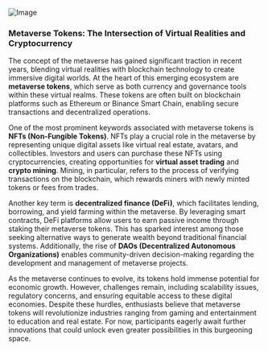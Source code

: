 
![Image](https://github.com/user-attachments/assets/31692037-0104-4703-abd1-696b6a7dd41b)
### Metaverse Tokens: The Intersection of Virtual Realities and Cryptocurrency

The concept of the metaverse has gained significant traction in recent years, blending virtual realities with blockchain technology to create immersive digital worlds. At the heart of this emerging ecosystem are **metaverse tokens**, which serve as both currency and governance tools within these virtual realms. These tokens are often built on blockchain platforms such as Ethereum or Binance Smart Chain, enabling secure transactions and decentralized operations.

One of the most prominent keywords associated with metaverse tokens is **NFTs (Non-Fungible Tokens)**. NFTs play a crucial role in the metaverse by representing unique digital assets like virtual real estate, avatars, and collectibles. Investors and users can purchase these NFTs using cryptocurrencies, creating opportunities for **virtual asset trading** and **crypto mining**. Mining, in particular, refers to the process of verifying transactions on the blockchain, which rewards miners with newly minted tokens or fees from trades.

Another key term is **decentralized finance (DeFi)**, which facilitates lending, borrowing, and yield farming within the metaverse. By leveraging smart contracts, DeFi platforms allow users to earn passive income through staking their metaverse tokens. This has sparked interest among those seeking alternative ways to generate wealth beyond traditional financial systems. Additionally, the rise of **DAOs (Decentralized Autonomous Organizations)** enables community-driven decision-making regarding the development and management of metaverse projects.

As the metaverse continues to evolve, its tokens hold immense potential for economic growth. However, challenges remain, including scalability issues, regulatory concerns, and ensuring equitable access to these digital economies. Despite these hurdles, enthusiasts believe that metaverse tokens will revolutionize industries ranging from gaming and entertainment to education and real estate. For now, participants eagerly await further innovations that could unlock even greater possibilities in this burgeoning space.